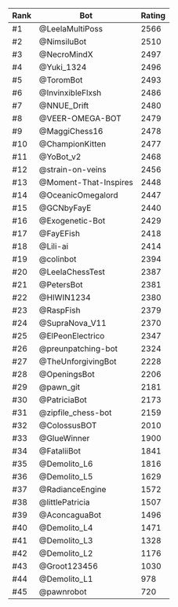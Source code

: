 Rank|Bot|Rating
---|---|---
#1|@LeelaMultiPoss|2566
#2|@NimsiluBot|2510
#3|@NecroMindX|2497
#4|@Yuki_1324|2496
#5|@ToromBot|2493
#6|@InvinxibleFlxsh|2486
#7|@NNUE_Drift|2480
#8|@VEER-OMEGA-BOT|2479
#9|@MaggiChess16|2478
#10|@ChampionKitten|2477
#11|@YoBot_v2|2468
#12|@strain-on-veins|2456
#13|@Moment-That-Inspires|2448
#14|@OceanicOmegalord|2447
#15|@GCNbyFayE|2440
#16|@Exogenetic-Bot|2429
#17|@FayEFish|2418
#18|@Lili-ai|2414
#19|@colinbot|2394
#20|@LeelaChessTest|2387
#21|@PetersBot|2381
#22|@HIWIN1234|2380
#23|@RaspFish|2379
#24|@SupraNova_V11|2370
#25|@ElPeonElectrico|2347
#26|@preunpatching-bot|2324
#27|@TheUnforgivingBot|2228
#28|@OpeningsBot|2206
#29|@pawn_git|2181
#30|@PatriciaBot|2173
#31|@zipfile_chess-bot|2159
#32|@ColossusBOT|2010
#33|@GlueWinner|1900
#34|@FataliiBot|1841
#35|@Demolito_L6|1816
#36|@Demolito_L5|1629
#37|@RadianceEngine|1572
#38|@littlePatricia|1507
#39|@AconcaguaBot|1496
#40|@Demolito_L4|1471
#41|@Demolito_L3|1328
#42|@Demolito_L2|1176
#43|@Groot123456|1030
#44|@Demolito_L1|978
#45|@pawnrobot|720
